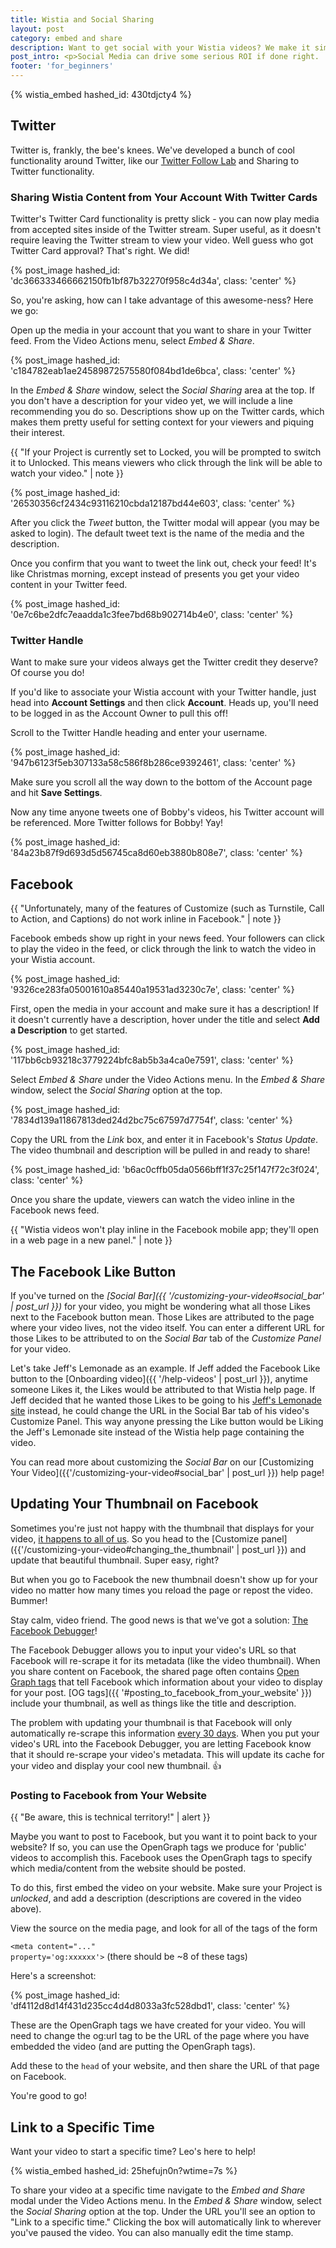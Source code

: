 ```yaml
---
title: Wistia and Social Sharing
layout: post
category: embed and share
description: Want to get social with your Wistia videos? We make it simple to share and track your videos on your favorite social media sites, such as Facebook and Twitter.
post_intro: <p>Social Media can drive some serious ROI if done right.  Vehicles like Facebook and Twitter can be used to spread a business message effectively, especially if delivered in an easy to consume and share way.  The best way to do that is with video - it's perfect for social media attention spans, so it tends to 'travel' better than blocks of text.</p><p>Now that you've got your video uploaded to Wistia, how do you share it and track the performance on Social Media sites?  This tutorial will help.  The two services we're focused on here are Facebook and Twitter.</p>
footer: 'for_beginners'
---
```


{% wistia_embed hashed_id: 430tdjcty4 %}

## Twitter

Twitter is, frankly, the bee's knees. We've developed a bunch of cool functionality
around Twitter, like our [Twitter Follow Lab](http://wistia.com/labs/twitter-follows/)
and Sharing to Twitter functionality.

### Sharing Wistia Content from Your Account With Twitter Cards

Twitter's Twitter Card functionality is pretty slick - you can now play media from
accepted sites inside of the Twitter stream. Super useful, as it doesn't require
leaving the Twitter stream to view your video. Well guess who got Twitter Card
approval? That's right. We did!

{% post_image hashed_id: 'dc366333466662150fb1bf87b32270f958c4d34a', class: 'center' %}

So, you're asking, how can I take advantage of this awesome-ness?  Here we go:

Open up the media in your account that you want to share in your Twitter feed.
From the <span class="action_menu">Video Actions</span> menu, select *Embed & Share*.

{% post_image hashed_id: 'c184782eab1ae24589872575580f084bd1de6bca', class: 'center' %}

In the *Embed & Share* window, select the *Social Sharing* area at the top.
If you don't have a description for your video yet, we will include a line
recommending you do so. Descriptions show up on the Twitter cards, which makes
them pretty useful for setting context for your viewers and piquing their interest.

{{ "If your Project is currently set to Locked, you will be prompted to switch it to Unlocked. This means viewers who click through the link will be able to watch your video." | note }}

{% post_image hashed_id: '26530356cf2434c93116210cbda12187bd44e603', class: 'center' %}

After you click the *Tweet* button, the Twitter modal will appear (you may
be asked to login). The default tweet text is the name of the media and the
description.

Once you confirm that you want to tweet the link out, check your feed! It's like
Christmas morning, except instead of presents you get your video content in your
Twitter feed.

{% post_image hashed_id: '0e7c6be2dfc7eaadda1c3fee7bd68b902714b4e0', class: 'center' %}

### Twitter Handle

Want to make sure your videos always get the Twitter credit they deserve? Of course you do!

If you'd like to associate your Wistia account with your Twitter handle, just head into
**Account Settings** and then click **Account**. Heads up, you'll need to be logged in as
the Account Owner to pull this off!

Scroll to the Twitter Handle heading and enter your username.

{% post_image hashed_id: '947b6123f5eb307133a58c586f8b286ce9392461', class: 'center' %}

Make sure you scroll all the way down to the bottom of the Account page and hit **Save Settings**.

Now any time anyone tweets one of Bobby's videos, his Twitter account will be referenced.
More Twitter follows for Bobby! Yay!

{% post_image hashed_id: '84a23b87f9d693d5d56745ca8d60eb3880b808e7', class: 'center' %}

## Facebook

{{ "Unfortunately, many of the features of Customize (such as Turnstile, Call to Action, and Captions) do not work inline in Facebook." | note }}

Facebook embeds show up right in your news feed.  Your followers can click to play the
video in the feed, or click through the link to watch the video in your Wistia account.

{% post_image hashed_id: '9326ce283fa05001610a85440a19531ad3230c7e', class: 'center' %}

First, open the media in your account and make sure it has a description! If it
doesn't currently have a description, hover under the title and select **Add a Description**
to get started.

{% post_image hashed_id: '117bb6cb93218c3779224bfc8ab5b3a4ca0e7591', class: 'center' %}

Select *Embed & Share* under the <span class="action_menu">Video Actions</span> menu.
In the *Embed & Share* window, select the *Social Sharing* option at the top.

{% post_image hashed_id: '7834d139a11867813ded24d2bc75c67597d7754f', class: 'center' %}

Copy the URL from the *Link* box, and enter it in Facebook's *Status Update*.
The video thumbnail and description will be pulled in and ready to share!

{% post_image hashed_id: 'b6ac0cffb05da0566bff1f37c25f147f72c3f024', class: 'center' %}

Once you share the update, viewers can watch the video inline in the Facebook
news feed.

{{ "Wistia videos won't play inline in the Facebook mobile app; they'll open in a web page in a new panel." | note }}

## The Facebook Like Button

If you've turned on the *[Social Bar]({{ '/customizing-your-video#social_bar' | post_url }})*
for your video, you might be wondering what all those Likes next to the Facebook
button mean. Those Likes are attributed to the page where your video lives,
not the video itself. You can enter a different URL for those Likes to be
attributed to on the *Social Bar* tab of the *Customize Panel* for your video.

Let's take Jeff's Lemonade as an example. If Jeff added the Facebook Like button
to the [Onboarding video]({{ '/help-videos' | post_url }}), anytime someone
Likes it, the Likes would be attributed to that Wistia help page. If Jeff
decided that he wanted those Likes to be going to his
[Jeff's Lemonade site](http://www.jeffslemonade.com/) instead, he could change
the URL in the Social Bar tab of his video's Customize Panel. This way anyone
pressing the Like button would be Liking the Jeff's Lemonade site instead of the
Wistia help page containing the video.

You can read more about customizing the *Social Bar* on our [Customizing Your Video]({{'/customizing-your-video#social_bar' | post_url }}) help page!

## Updating Your Thumbnail on Facebook

Sometimes you're just not happy with the thumbnail that displays for your video,
[it happens to all of us](http://wistia.com/blog/common-thumbnail-mistakes).
So you head to the [Customize panel]({{'/customizing-your-video#changing_the_thumbnail' | post_url }})
and update that beautiful thumbnail. Super easy, right?

But when you go to Facebook the new thumbnail doesn't show up for your video no
matter how many times you reload the page or repost the video. Bummer!

Stay calm, video friend. The good news is that we've got a solution:
[The Facebook Debugger](http://developers.facebook.com/tools/debug/)!

The Facebook Debugger allows you to input your video's URL so that Facebook will
re-scrape it for its metadata (like the video thumbnail). When you share content
on Facebook, the shared page often contains
[Open Graph tags](https://developers.facebook.com/docs/sharing/webmasters)
that tell Facebook which information about your video to display for your post.
[OG tags]({{ '#posting_to_facebook_from_your_website' }}) include your
thumbnail, as well as things like the title and description.

The problem with updating your thumbnail is that Facebook will only
automatically re-scrape this information
[every 30 days](https://developers.facebook.com/docs/sharing/opengraph/using-objects#update).
When you put your video's URL into the Facebook Debugger, you are letting
Facebook know that it should re-scrape your video's metadata. This will update
its cache for your video and display your cool new thumbnail. 👍

### Posting to Facebook from Your Website

{{ "Be aware, this is technical territory!" | alert }}

Maybe you want to post to Facebook, but you want it to point back to your website?
If so, you can use the OpenGraph tags we produce for 'public' videos to accomplish
this. Facebook uses the OpenGraph tags to specify which media/content from the
website should be posted.

To do this, first embed the video on your website.  Make sure your Project is
*unlocked*, and add a description (descriptions are covered in the video above).

View the source on the media page, and look for all of the tags of the form

<code class="full_width">&lt;meta content="..." property='og:xxxxxx'&gt;</code>
(there should be ~8 of these tags)

Here's a screenshot:

{% post_image hashed_id: 'df4112d8d14f431d235cc4d4d8033a3fc528dbd1', class: 'center' %}

These are the OpenGraph tags we have created for your video. You will need to
change the og:url tag to be the URL of the page where you have embedded the
video (and are putting the OpenGraph tags).

Add these to the `head` of your website, and then share the URL of that page on Facebook.

You're good to go!

## Link to a Specific Time

Want your video to start a specific time? Leo's here to help!

{% wistia_embed hashed_id: 25hefujn0n?wtime=7s %}

To share your video at a specific time navigate to the *Embed and Share* modal under
the <span class="action_menu">Video Actions</span> menu. In the *Embed & Share* window,
select the *Social Sharing* option at the top. Under the URL you'll see an option to
"Link to a specific time." Clicking the box will automatically link to wherever you've
paused the video. You can also manually edit the time stamp.
